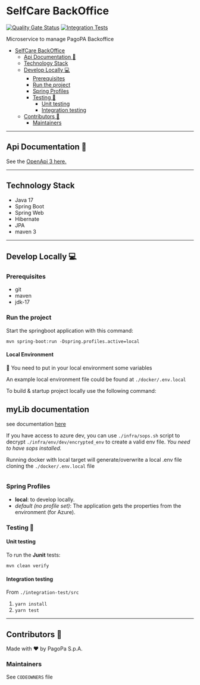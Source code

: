 # SelfCare BackOffice

[![Quality Gate Status](https://sonarcloud.io/api/project_badges/measure?project=pagopa_pagopa-selfcare-ms-backoffice-backend&metric=alert_status)](https://sonarcloud.io/dashboard?id=pagopa_pagopa-selfcare-ms-backoffice-backend)
[![Integration Tests](https://github.com/pagopa/pagopa-selfcare-frontend/actions/workflows/ci_integration_test.yml/badge.svg?branch=main)](https://github.com/pagopa/pagopa-selfcare-frontend/actions/workflows/ci_integration_test.yml)

Microservice to manage PagoPA Backoffice

- [SelfCare BackOffice](#selfcare-backoffice)
    * [Api Documentation 📖](#api-documentation-)
    * [Technology Stack](#technology-stack)
    * [Develop Locally 💻](#develop-locally-)
        + [Prerequisites](#prerequisites)
        + [Run the project](#run-the-project)
        + [Spring Profiles](#spring-profiles)
        + [Testing 🧪](#testing-)
            - [Unit testing](#unit-testing)
            - [Integration testing](#integration-testing)
    * [Contributors 👥](#contributors-)
        + [Maintainers](#maintainers)

---

## Api Documentation 📖

See
the [OpenApi 3 here.](https://editor.swagger.io/?url=https://raw.githubusercontent.com/pagopa/pagopa-selfcare-ms-backoffice-backend/main/openapi/openapi.json)

---

## Technology Stack

- Java 17
- Spring Boot
- Spring Web
- Hibernate
- JPA
- maven 3

---

## Develop Locally 💻

### Prerequisites

- git
- maven
- jdk-17

### Run the project

Start the springboot application with this command:

`mvn spring-boot:run -Dspring.profiles.active=local`

#### Local Environment

👀 You need to put in your local environment some variables

An example local environment file could be found at `./docker/.env.local`

To build & startup project locally use the following command:

## myLib documentation
see documentation [here](docker/README.md)

If you have access to azure dev, you can use `./infra/sops.sh` script to decrypt `./infra/env/dev/encrypted_env` to
create a valid env file.
_You need to have sops installed._

Running docker with local target will generate/overwrite a local .env file cloning the `./docker/.env.local` file

```
```


### Spring Profiles

- **local**: to develop locally.
- _default (no profile set)_: The application gets the properties from the environment (for Azure).

### Testing 🧪

#### Unit testing

To run the **Junit** tests:

`mvn clean verify`

#### Integration testing

From `./integration-test/src`

1. `yarn install`
2. `yarn test`

---

## Contributors 👥

Made with ❤️ by PagoPa S.p.A.

### Maintainers

See `CODEOWNERS` file
